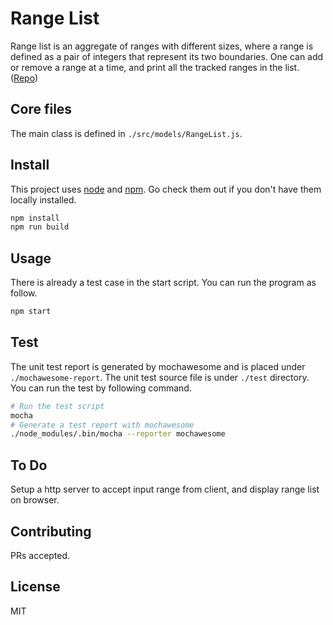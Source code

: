 # Range List

Range list is an aggregate of ranges with different sizes, where a range is defined as a pair of integers that represent its two boundaries. One can add or remove a range at a time, and print all the tracked ranges in the list. ([Repo](https://github.com/evan-ysj/Range-List/tree/master))

## Core files

The main class is defined in ```./src/models/RangeList.js```. 

## Install

This project uses [node](https://nodejs.org/en/download/) and [npm](https://nodejs.org/en/download/). Go check them out if you don't have them locally installed.
```bash
npm install
npm run build
```

## Usage

There is already a test case in the start script. You can run the program as follow.
```bash
npm start
```

## Test

The unit test report is generated by mochawesome and is placed under ```./mochawesome-report```. The unit test source file is under ```./test``` directory. You can run the test by following command.
```bash
# Run the test script
mocha
# Generate a test report with mochawesome
./node_modules/.bin/mocha --reporter mochawesome
```

## To Do

Setup a http server to accept input range from client, and display range list on browser.

## Contributing

PRs accepted.

## License

MIT